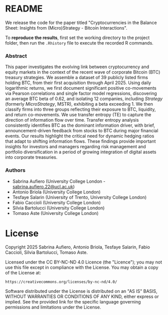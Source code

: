 # README

We release the code for the paper titled "Cryptocurrencies in the Balance Sheet: Insights from (Micro)Strategy - Bitcoin Interactions".

To **reproduce the results**, first set the working directory to the project folder, then run the `.Rhistory` file to execute the recorded R commands.

### Abstract

This paper investigates the evolving link between cryptocurrency and equity markets in the context of the recent wave of corporate Bitcoin (BTC) treasury strategies. We assemble a dataset of $39$ publicly listed firms holding BTC, from their first acquisition through April $2025$. Using daily logarithmic returns, we first document significant positive co-movements via Pearson correlations and single factor model regressions, discovering an average BTC beta of $0.62$, and isolating $12$ companies, including _Strategy_ (formerly _MicroStrategy_, MSTR), exhibiting a beta exceeding $1$. We then classify firms into three groups reflecting their exposure to BTC, liquidity, and return co-movements. We use transfer entropy (TE) to capture the direction of information flow over time. Transfer entropy analysis consistently identifies BTC as the dominant information driver, with brief, announcement-driven feedback from stocks to BTC during major financial events. Our results highlight the critical need for dynamic hedging ratios that adapt to shifting information flows. These findings provide important insights for investors and managers regarding risk management and portfolio diversification in a period of growing integration of digital assets into corporate treasuries.

### Authors

- Sabrina Aufiero (University College London - sabrina.aufiero.22@ucl.ac.uk)
- Antonio Briola (University College London)
- Tesfaye Salarin (University of Trento, University College London)
- Fabio Caccioli (University College London)
- Silvia Bartolucci (University College London)
- Tomaso Aste (University College London)

# License

Copyright 2025 Sabrina Aufiero, Antonio Briola, Tesfaye Salarin, Fabio Caccioli, Silvia Bartolucci, Tomaso Aste.

Licensed under the CC BY-NC-ND 4.0 Licence (the "Licence"); you may not use this file except in compliance with the License. You may obtain a copy of the License at:

```
https://creativecommons.org/licenses/by-nc-nd/4.0/
```

Software distributed under the License is distributed on an "AS IS" BASIS, WITHOUT WARRANTIES OR CONDITIONS OF ANY KIND, either express or implied. See the provided link for the specific language governing permissions and limitations under the License.
